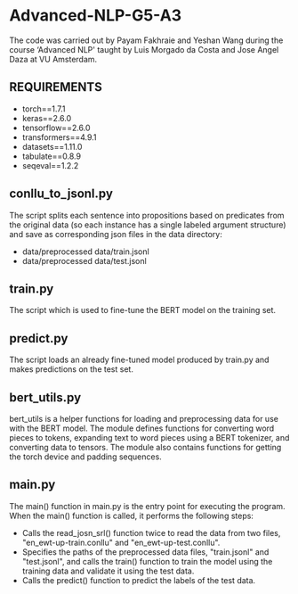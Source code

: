 # Advanced-NLP-G5-A3
The code was carried out by Payam Fakhraie and Yeshan Wang during the course ‘Advanced NLP' taught by Luis Morgado da Costa and Jose Angel Daza at VU Amsterdam.

## REQUIREMENTS
- torch==1.7.1 
- keras==2.6.0
- tensorflow==2.6.0
- transformers==4.9.1
- datasets==1.11.0
- tabulate==0.8.9
- seqeval==1.2.2

## conllu_to_jsonl.py
The script splits each sentence into propositions based on predicates from the original data (so each instance has a single labeled argument structure) and save as corresponding json files in the data directory:
- data/preprocessed data/train.jsonl
- data/preprocessed data/test.jsonl

## train.py
The script which is used to fine-tune the BERT model on the training set.

## predict.py
The script loads an already fine-tuned model produced by train.py and makes predictions on the test set.

## bert_utils.py
bert_utils is a helper functions for loading and preprocessing data for use with the BERT model. The module defines functions for converting word pieces to tokens, expanding text to word pieces using a BERT tokenizer, and converting data to tensors. The module also contains functions for getting the torch device and padding sequences.

## main.py
The main() function in main.py is the entry point for executing the program. When the main() function is called, it performs the following steps:
- Calls the read_josn_srl() function twice to read the data from two files, "en_ewt-up-train.conllu" and "en_ewt-up-test.conllu".
- Specifies the paths of the preprocessed data files, "train.jsonl" and "test.jsonl", and calls the train() function to train the model using the training data and validate it using the test data.
- Calls the predict() function to predict the labels of the test data.
